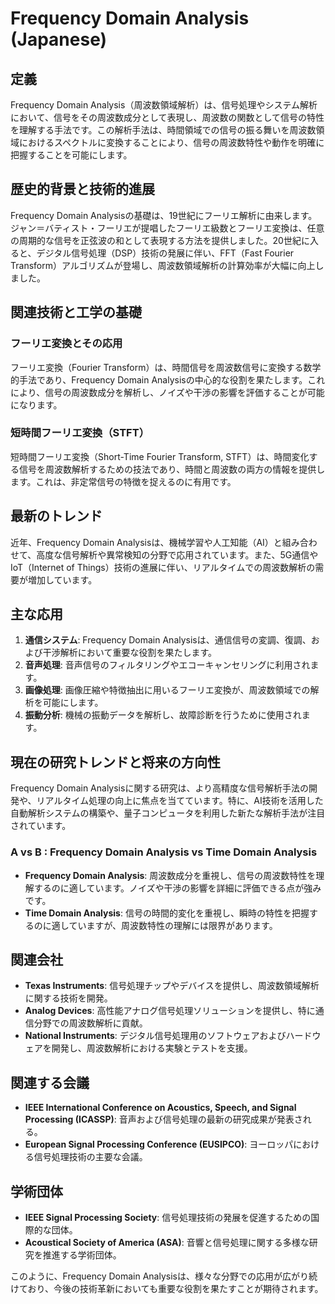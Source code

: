 # Frequency Domain Analysis (Japanese)

## 定義

Frequency Domain Analysis（周波数領域解析）は、信号処理やシステム解析において、信号をその周波数成分として表現し、周波数の関数として信号の特性を理解する手法です。この解析手法は、時間領域での信号の振る舞いを周波数領域におけるスペクトルに変換することにより、信号の周波数特性や動作を明確に把握することを可能にします。

## 歴史的背景と技術的進展

Frequency Domain Analysisの基礎は、19世紀にフーリエ解析に由来します。ジャン＝バティスト・フーリエが提唱したフーリエ級数とフーリエ変換は、任意の周期的な信号を正弦波の和として表現する方法を提供しました。20世紀に入ると、デジタル信号処理（DSP）技術の発展に伴い、FFT（Fast Fourier Transform）アルゴリズムが登場し、周波数領域解析の計算効率が大幅に向上しました。

## 関連技術と工学の基礎

### フーリエ変換とその応用

フーリエ変換（Fourier Transform）は、時間信号を周波数信号に変換する数学的手法であり、Frequency Domain Analysisの中心的な役割を果たします。これにより、信号の周波数成分を解析し、ノイズや干渉の影響を評価することが可能になります。

### 短時間フーリエ変換（STFT）

短時間フーリエ変換（Short-Time Fourier Transform, STFT）は、時間変化する信号を周波数解析するための技法であり、時間と周波数の両方の情報を提供します。これは、非定常信号の特徴を捉えるのに有用です。

## 最新のトレンド

近年、Frequency Domain Analysisは、機械学習や人工知能（AI）と組み合わせて、高度な信号解析や異常検知の分野で応用されています。また、5G通信やIoT（Internet of Things）技術の進展に伴い、リアルタイムでの周波数解析の需要が増加しています。

## 主な応用

1. **通信システム**: Frequency Domain Analysisは、通信信号の変調、復調、および干渉解析において重要な役割を果たします。
2. **音声処理**: 音声信号のフィルタリングやエコーキャンセリングに利用されます。
3. **画像処理**: 画像圧縮や特徴抽出に用いるフーリエ変換が、周波数領域での解析を可能にします。
4. **振動分析**: 機械の振動データを解析し、故障診断を行うために使用されます。

## 現在の研究トレンドと将来の方向性

Frequency Domain Analysisに関する研究は、より高精度な信号解析手法の開発や、リアルタイム処理の向上に焦点を当てています。特に、AI技術を活用した自動解析システムの構築や、量子コンピュータを利用した新たな解析手法が注目されています。

### A vs B : Frequency Domain Analysis vs Time Domain Analysis

- **Frequency Domain Analysis**: 周波数成分を重視し、信号の周波数特性を理解するのに適しています。ノイズや干渉の影響を詳細に評価できる点が強みです。
- **Time Domain Analysis**: 信号の時間的変化を重視し、瞬時の特性を把握するのに適していますが、周波数特性の理解には限界があります。

## 関連会社

- **Texas Instruments**: 信号処理チップやデバイスを提供し、周波数領域解析に関する技術を開発。
- **Analog Devices**: 高性能アナログ信号処理ソリューションを提供し、特に通信分野での周波数解析に貢献。
- **National Instruments**: デジタル信号処理用のソフトウェアおよびハードウェアを開発し、周波数解析における実験とテストを支援。

## 関連する会議

- **IEEE International Conference on Acoustics, Speech, and Signal Processing (ICASSP)**: 音声および信号処理の最新の研究成果が発表される。
- **European Signal Processing Conference (EUSIPCO)**: ヨーロッパにおける信号処理技術の主要な会議。

## 学術団体

- **IEEE Signal Processing Society**: 信号処理技術の発展を促進するための国際的な団体。
- **Acoustical Society of America (ASA)**: 音響と信号処理に関する多様な研究を推進する学術団体。

このように、Frequency Domain Analysisは、様々な分野での応用が広がり続けており、今後の技術革新においても重要な役割を果たすことが期待されます。